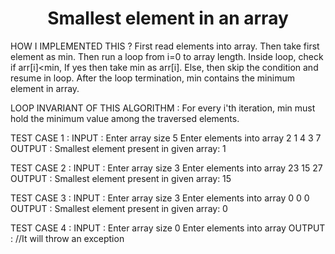 <h1 align="center"> Smallest element in an array</h1>



HOW I IMPLEMENTED THIS ?
First read elements into array.
Then take first element as min.
Then run a loop from i=0 to array length.
Inside loop, check if arr[i]<min, If yes then take min as arr[i].
Else, then skip the condition and resume in loop.
After the loop termination, min contains the minimum element in array.

LOOP INVARIANT OF THIS ALGORITHM :
For every i'th iteration, min must hold the minimum value among the traversed elements.

TEST CASE 1 :
INPUT :
  Enter array size
  5
  Enter elements into array
  2 1 4 3 7
OUTPUT :
  Smallest element present in given array: 1
  
  
TEST CASE 2 :
INPUT :
  Enter array size
  3
  Enter elements into array
  23  15  27
OUTPUT :
  Smallest element present in given array: 15
  
  
TEST CASE 3 :
  INPUT :
    Enter array size
    3
    Enter elements into array
    0  0  0
  OUTPUT :
    Smallest element present in given array: 0
    
    
TEST CASE 4 :
  INPUT :
    Enter array size
    0
    Enter elements into array
  OUTPUT :
    //It will throw an exception
